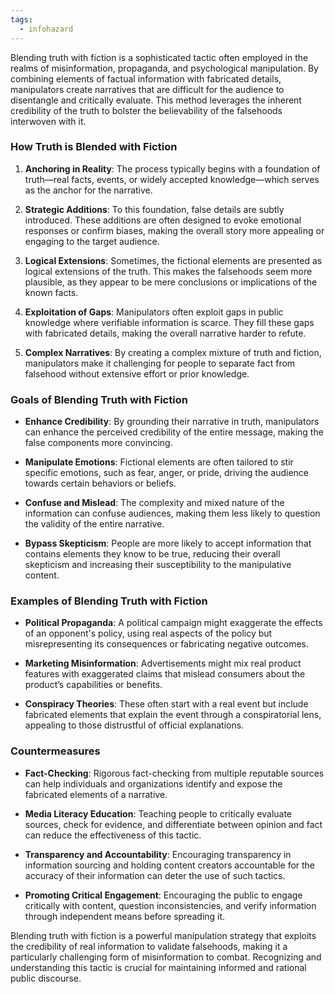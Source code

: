 ```yaml
---
tags:
  - infohazard
---
```

Blending truth with fiction is a sophisticated tactic often employed in the realms of misinformation, propaganda, and psychological manipulation. By combining elements of factual information with fabricated details, manipulators create narratives that are difficult for the audience to disentangle and critically evaluate. This method leverages the inherent credibility of the truth to bolster the believability of the falsehoods interwoven with it.

### How Truth is Blended with Fiction

1. **Anchoring in Reality**: The process typically begins with a foundation of truth—real facts, events, or widely accepted knowledge—which serves as the anchor for the narrative.

2. **Strategic Additions**: To this foundation, false details are subtly introduced. These additions are often designed to evoke emotional responses or confirm biases, making the overall story more appealing or engaging to the target audience.

3. **Logical Extensions**: Sometimes, the fictional elements are presented as logical extensions of the truth. This makes the falsehoods seem more plausible, as they appear to be mere conclusions or implications of the known facts.

4. **Exploitation of Gaps**: Manipulators often exploit gaps in public knowledge where verifiable information is scarce. They fill these gaps with fabricated details, making the overall narrative harder to refute.

5. **Complex Narratives**: By creating a complex mixture of truth and fiction, manipulators make it challenging for people to separate fact from falsehood without extensive effort or prior knowledge.

### Goals of Blending Truth with Fiction

- **Enhance Credibility**: By grounding their narrative in truth, manipulators can enhance the perceived credibility of the entire message, making the false components more convincing.
  
- **Manipulate Emotions**: Fictional elements are often tailored to stir specific emotions, such as fear, anger, or pride, driving the audience towards certain behaviors or beliefs.
  
- **Confuse and Mislead**: The complexity and mixed nature of the information can confuse audiences, making them less likely to question the validity of the entire narrative.
  
- **Bypass Skepticism**: People are more likely to accept information that contains elements they know to be true, reducing their overall skepticism and increasing their susceptibility to the manipulative content.

### Examples of Blending Truth with Fiction

- **Political Propaganda**: A political campaign might exaggerate the effects of an opponent's policy, using real aspects of the policy but misrepresenting its consequences or fabricating negative outcomes.
  
- **Marketing Misinformation**: Advertisements might mix real product features with exaggerated claims that mislead consumers about the product’s capabilities or benefits.
  
- **Conspiracy Theories**: These often start with a real event but include fabricated elements that explain the event through a conspiratorial lens, appealing to those distrustful of official explanations.

### Countermeasures

- **Fact-Checking**: Rigorous fact-checking from multiple reputable sources can help individuals and organizations identify and expose the fabricated elements of a narrative.
  
- **Media Literacy Education**: Teaching people to critically evaluate sources, check for evidence, and differentiate between opinion and fact can reduce the effectiveness of this tactic.
  
- **Transparency and Accountability**: Encouraging transparency in information sourcing and holding content creators accountable for the accuracy of their information can deter the use of such tactics.
  
- **Promoting Critical Engagement**: Encouraging the public to engage critically with content, question inconsistencies, and verify information through independent means before spreading it.

Blending truth with fiction is a powerful manipulation strategy that exploits the credibility of real information to validate falsehoods, making it a particularly challenging form of misinformation to combat. Recognizing and understanding this tactic is crucial for maintaining informed and rational public discourse.